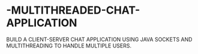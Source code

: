 # -MULTITHREADED-CHAT-APPLICATION
BUILD A CLIENT-SERVER CHAT APPLICATION  USING JAVA SOCKETS AND  MULTITHREADING TO HANDLE MULTIPLE  USERS.
